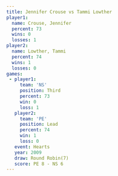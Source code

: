 ```yaml
---
title: Jennifer Crouse vs Tammi Lowther
player1:                
  name: Crouse, Jennifer
  percent: 73           
  wins: 0               
  losses: 1             
player2:                
  name: Lowther, Tammi  
  percent: 74           
  wins: 1               
  losses: 0             
games:
 - player1:         
     team: 'NS'     
     position: Third
     percent: 73    
     win: 0         
     loss: 1        
   player2:        
     team: 'PE'    
     position: Lead
     percent: 74   
     win: 1        
     loss: 0       
   event: Hearts       
   year: 2009          
   draw: Round Robin(7)
   score: PE 8 - NS 6  
---
```

